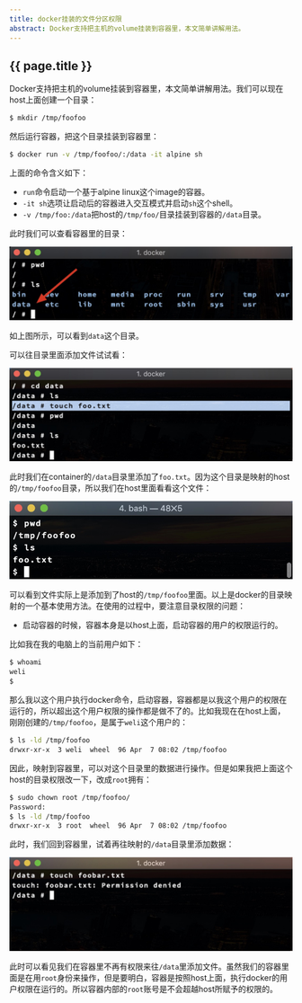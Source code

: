 ```yaml
---
title: docker挂装的文件分区权限
abstract: Docker支持把主机的volume挂装到容器里，本文简单讲解用法。
---
```


## {{ page.title }}

Docker支持把主机的volume挂装到容器里，本文简单讲解用法。我们可以现在host上面创建一个目录：

```bash
$ mkdir /tmp/foofoo
```

然后运行容器，把这个目录挂装到容器里：

```bash
$ docker run -v /tmp/foofoo/:/data -it alpine sh
```

上面的命令含义如下：

* `run`命令启动一个基于alpine linux这个image的容器。
* `-it sh`选项让启动后的容器进入交互模式并启动`sh`这个shell。
* `-v /tmp/foo:/data`把host的`/tmp/foo/`目录挂装到容器的`/data`目录。

此时我们可以查看容器里的目录：

![](https://raw.githubusercontent.com/liweinan/blogpic2019/master/data/apr07/66FB200F-D412-4D6F-9DB0-79E03A11BC30.png)

如上图所示，可以看到`data`这个目录。

可以往目录里面添加文件试试看：

![](https://raw.githubusercontent.com/liweinan/blogpic2019/master/data/apr07/4A343431-0C7B-4AD9-926E-27E22244DEF2.png)

此时我们在container的`/data`目录里添加了`foo.txt`。因为这个目录是映射的host的`/tmp/foofoo`目录，所以我们在host里面看看这个文件：

![](https://raw.githubusercontent.com/liweinan/blogpic2019/master/data/apr07/88B75BBD-C5A3-41C2-BF30-84F21FE915C9.png)

可以看到文件实际上是添加到了host的`/tmp/foofoo`里面。以上是docker的目录映射的一个基本使用方法。在使用的过程中，要注意目录权限的问题：

* 启动容器的时候，容器本身是以host上面，启动容器的用户的权限运行的。

比如我在我的电脑上的当前用户如下：

```bash
$ whoami
weli
$
```

那么我以这个用户执行docker命令，启动容器，容器都是以我这个用户的权限在运行的，所以超出这个用户权限的操作都是做不了的。比如我现在在host上面，刚刚创建的`/tmp/foofoo`，是属于`weli`这个用户的：

```bash
$ ls -ld /tmp/foofoo
drwxr-xr-x  3 weli  wheel  96 Apr  7 08:02 /tmp/foofoo
```

因此，映射到容器里，可以对这个目录里的数据进行操作。但是如果我把上面这个host的目录权限改一下，改成`root`拥有：

```bash
$ sudo chown root /tmp/foofoo/
Password:
$ ls -ld /tmp/foofoo
drwxr-xr-x  3 root  wheel  96 Apr  7 08:02 /tmp/foofoo
```

此时，我们回到容器里，试着再往映射的`/data`目录里添加数据：

![](https://raw.githubusercontent.com/liweinan/blogpic2019/master/data/apr07/4B73BA0F-3786-4008-AD0E-7B480C6E8280.png)

此时可以看见我们在容器里不再有权限来往`/data`里添加文件。虽然我们的容器里面是在用`root`身份来操作，但是要明白，容器是按照host上面，执行docker的用户权限在运行的。所以容器内部的`root`账号是不会超越host所赋予的权限的。


